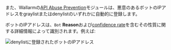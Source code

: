 また、Wallarmの[API Abuse Prevention](../../api-abuse-prevention/overview.md)モジュールは、悪意のあるボットのIPアドレスをgraylistまたはdenylistのいずれかに自動的に登録します。

ボットのIPアドレスは、`Bot` **Reason**および[confidence rate](../../api-abuse-prevention/overview.md#how-api-abuse-prevention-works)を含むその性質に関する詳細情報によって識別されます。例えば:

![denylistに登録されたボットのIPアドレス](../../images/about-wallarm-waf/abi-abuse-prevention/denylisted-bot-ips.png)